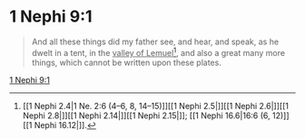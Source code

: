 # 1 Nephi 9:1

> And all these things did my father see, and hear, and speak, as he dwelt in a tent, in the <u>valley of Lemuel</u>[^a], and also a great many more things, which cannot be written upon these plates.

[1 Nephi 9:1](https://www.churchofjesuschrist.org/study/scriptures/bofm/1-ne/9?lang=eng&id=p1#p1)


[^a]: [[1 Nephi 2.4|1 Ne. 2:6 (4–6, 8, 14–15)]][[1 Nephi 2.5|]][[1 Nephi 2.6|]][[1 Nephi 2.8|]][[1 Nephi 2.14|]][[1 Nephi 2.15|]]; [[1 Nephi 16.6|16:6 (6, 12)]][[1 Nephi 16.12|]].  
